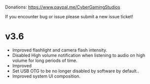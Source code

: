 Donations:
https://www.paypal.me/CyberGamingStudios

If you encounter bug or issue please submit a new issue ticket!

# v3.6
- Improved flashlight and camera flash intensity.
- Disabled High volume notification when listening to audio on high volume for long periods of time.
- Improved
- Set USB OTG to be no longer disabled by software by default..
- Improved system UI composition.